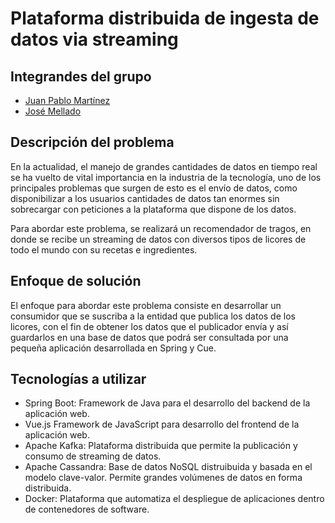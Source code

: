 # Plataforma distribuida de ingesta de datos via streaming

## Integrandes del grupo
- [Juan Pablo Martínez](https://github.com/jpm343)
- [José Mellado](https://github.com/JoseMellado)

## Descripción del problema
En la actualidad, el manejo de grandes cantidades de datos en tiempo real se ha vuelto de vital importancia en la industria de la tecnología, uno de los principales problemas que surgen de esto es el envío de datos, como disponibilizar a los usuarios cantidades de datos tan enormes sin sobrecargar con peticiones a la plataforma que dispone de los datos.

Para abordar este problema, se realizará un recomendador de tragos, en donde se recibe un streaming de datos con diversos tipos de licores de todo el mundo con su recetas e ingredientes.

## Enfoque de solución
El enfoque para abordar este problema consiste en desarrollar un consumidor que se suscriba a la entidad que publica los datos de los licores, con el fin de obtener los datos que el publicador envía y así guardarlos en una base de datos que podrá ser consultada por una pequeña aplicación desarrollada en Spring y Cue.

## Tecnologías a utilizar
- Spring Boot: Framework de Java para el desarrollo del backend de la aplicación web.
- Vue.js Framework de JavaScript para desarrollo del frontend de la aplicación web.
- Apache Kafka: Plataforma distribuida que permite la publicación y consumo de streaming de datos.
- Apache Cassandra: Base de datos NoSQL distruibuida y basada en el modelo clave-valor. Permite grandes volúmenes de datos en forma distribuida.
- Docker: Plataforma que automatiza el despliegue de aplicaciones dentro de contenedores de software.
